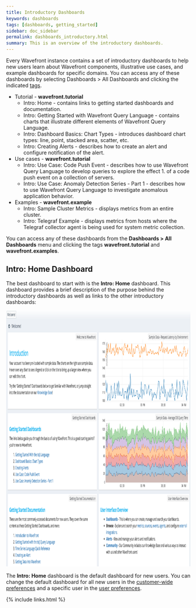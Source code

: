 ```yaml
---
title: Introductory Dashboards
keywords: dashboards
tags: [dashboards, getting_started]
sidebar: doc_sidebar
permalink: dashboards_introductory.html
summary: This is an overview of the introductory dashboards.
---
```

Every Wavefront instance contains a set of introductory dashboards to help new users learn about Wavefront components, illustrative use cases, and example dashboards for specific domains.  You can access any of these dashboards by selecting Dashboards > All Dashboards and clicking the indicated [tags](tags_overview).

- Tutorial - **wavefront.tutorial**
  - Intro: Home - contains links to getting started dashboards and documentation.
  - Intro: Getting Started with Wavefront Query Language - contains charts that illustrate different elements of Wavefront Query Language.
  - Intro: Dashboard Basics: Chart Types - introduces dashboard chart types: line, point, stacked area, scatter, etc.
  - Intro: Creating Alerts - describes how to create an alert and configure notification of the alert.
- Use cases - **wavefront.tutorial**
  - Intro: Use Case: Code Push Event - describes how to use Wavefront Query Language to develop queries to explore the effect 1. of a code push event on a collection of servers.
  - Intro: Use Case: Anomaly Detection Series - Part 1 - describes how to use Wavefront Query Language to investigate anomalous application behavior.
- Examples - **wavefront.example**
  - Intro: Sample Cluster Metrics - displays metrics from an entire cluster.
  - Intro: Telegraf Example - displays metrics from hosts where the Telegraf collector agent is being used for system metric collection.

You can access any of these dashboards from the **Dashboards > All Dashboards** menu and clicking the tags **wavefront.tutorial** and **wavefront.examples**.

## Intro: Home Dashboard

The best dashboard to start with is the **Intro: Home** dashboard. This dashboard provides a brief description of the purpose behind the introductory dashboards as well as links to the other introductory dashboards:

[<img src="images/intro-home.png" class="image-2 jive-image" width="1600" height="701" />](images/intro-home.png)

The **Intro: Home** dashboard is the default dashboard for new users. You can change the default dashboard for all new users in the <a href="https://community.wavefront.com/docs/DOC-1084#jive_content_id_CustomerWide_Preferences">customer-wide preferences</a> and a specific user in the <a href="https://community.wavefront.com/docs/DOC-1247">user preferences</a>.

{% include links.html %}

